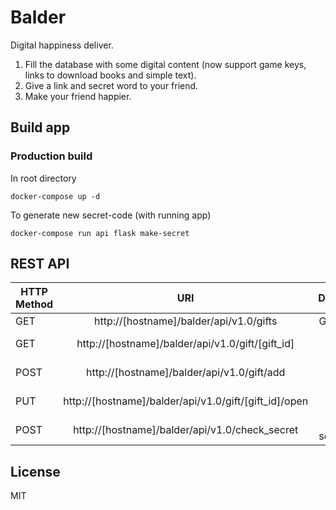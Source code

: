 # Balder
Digital happiness deliver.

1. Fill the database with some digital content (now support game keys, links to download books and simple text).
2. Give a link and secret word to your friend.
3. Make your friend happier.

## Build app
### Production build
In root directory

`docker-compose up -d`

To generate new secret-code (with running app)

`docker-compose run api flask make-secret`

## REST API
| HTTP Method   | URI                                                            | Description        |
| ------------- |:--------------------------------------------------------------:| ------------------:|
| GET           | http://[hostname]/balder/api/v1.0/gifts                        | Get gifts list     |
| GET           | http://[hostname]/balder/api/v1.0/gift/[gift_id]               | Get gift by id     |
| POST          | http://[hostname]/balder/api/v1.0/gift/add                     | Add new gift       |
| PUT           | http://[hostname]/balder/api/v1.0/gift/[gift_id]/open          | Set gift open_date |
| POST          | http://[hostname]/balder/api/v1.0/check_secret                 | Check secret word  |

## License
MIT